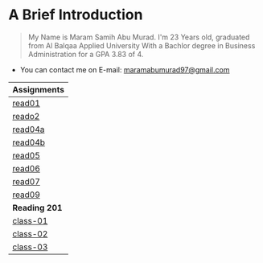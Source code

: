 # A Brief Introduction 
> My Name is Maram Samih Abu Murad. I'm 23 Years old, graduated from Al Balqaa Applied University With a Bachlor degree in Business Administration for a GPA 3.83 of 4. 
 * You can contact me on E-mail: maramabumurad97@gmail.com
 



| Assignments  |
|---------------------|
|[read01](read01.md)|
|[reado2](read02.md)|   
|[read04a](read04a.md)|   
|[read04b](read04b.md)|   
|[read05](read05.md)|     
|[read06](read06.md)|   
|[read07](read07.md)|   
|[read09](read09.md)|    
| **Reading 201** | 
|[class-01](class-01.md)|
|[class-02](class-02.md)|
|[class-03](class-03.md)|



